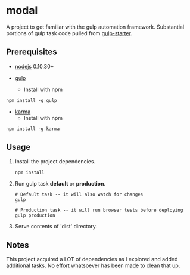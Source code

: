 modal
===

A project to get familiar with the gulp automation framework. Substantial portions of gulp task code pulled from [gulp-starter](https://github.com/greypants/gulp-starter).

Prerequisites
---
- [nodejs](https://nodejs.org/) 0.10.30+

- [gulp](http://gulpjs.com/)
    * Install with npm
```
npm install -g gulp
```
- [karma](http://karma-runner.github.io/0.12/index.html)
    * Install with npm
```
npm install -g karma
```

Usage
---

1. Install the project dependencies.

   ```
   npm install
   ```
2. Run gulp task **default** or **production**.

   ```
   # Default task -- it will also watch for changes
   gulp
   ```

   ```
   # Production task -- it will run browser tests before deploying
   gulp production
   ```
3. Serve contents of 'dist' directory.

Notes
---
This project acquired a LOT of dependencies as I explored and added additional tasks. No effort whatsoever has been made to clean that up.
